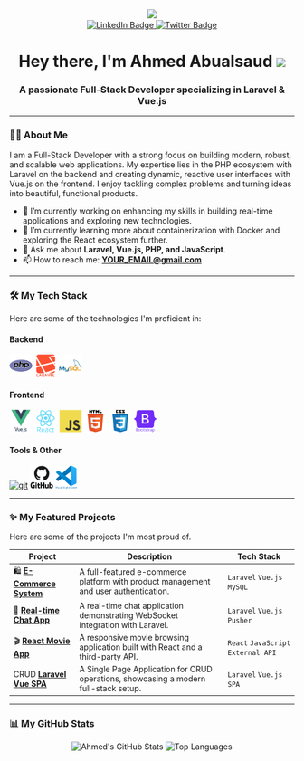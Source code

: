 <div id="header" align="center">
  <img src="https://media.giphy.com/media/M9gbBd9nbDrOTu1Mqx/giphy.gif" width="100"/>
</div>

<div id="badges" align="center">
  <a href="YOUR_LINKEDIN_URL">
    <img src="https://img.shields.io/badge/LinkedIn-blue?style=for-the-badge&logo=linkedin&logoColor=white" alt="LinkedIn Badge"/>
  </a>
  <a href="YOUR_TWITTER_URL">
    <img src="https://img.shields.io/badge/Twitter-blue?style=for-the-badge&logo=twitter&logoColor=white" alt="Twitter Badge"/>
  </a>
</div>

<h1 align="center">
  Hey there, I'm Ahmed Abualsaud
  <img src="https://media.giphy.com/media/hvRJCLFzcasrR4ia7z/giphy.gif" width="30px"/>
</h1>

<h3 align="center">A passionate Full-Stack Developer specializing in Laravel & Vue.js</h3>

---

### 👨‍💻 About Me

I am a Full-Stack Developer with a strong focus on building modern, robust, and scalable web applications. My expertise lies in the PHP ecosystem with Laravel on the backend and creating dynamic, reactive user interfaces with Vue.js on the frontend. I enjoy tackling complex problems and turning ideas into beautiful, functional products.

- 🔭 I’m currently working on enhancing my skills in building real-time applications and exploring new technologies.
- 🌱 I’m currently learning more about containerization with Docker and exploring the React ecosystem further.
- 💬 Ask me about **Laravel, Vue.js, PHP, and JavaScript**.
- 📫 How to reach me: **[YOUR_EMAIL@gmail.com](mailto:YOUR_EMAIL@gmail.com)**

---

### 🛠️ My Tech Stack

Here are some of the technologies I'm proficient in:

#### Backend
<p align="left">
  <a href="https://www.php.net/" target="_blank" rel="noreferrer"><img src="https://raw.githubusercontent.com/devicons/devicon/master/icons/php/php-original.svg" alt="php" width="40" height="40"/></a>
  <a href="https://laravel.com/" target="_blank" rel="noreferrer"><img src="https://raw.githubusercontent.com/devicons/devicon/master/icons/laravel/laravel-plain-wordmark.svg" alt="laravel" width="40" height="40"/></a>
  <a href="https://www.mysql.com/" target="_blank" rel="noreferrer"><img src="https://raw.githubusercontent.com/devicons/devicon/master/icons/mysql/mysql-original-wordmark.svg" alt="mysql" width="40" height="40"/></a>
</p>

#### Frontend
<p align="left">
  <a href="https://vuejs.org/" target="_blank" rel="noreferrer"><img src="https://raw.githubusercontent.com/devicons/devicon/master/icons/vuejs/vuejs-original-wordmark.svg" alt="vuejs" width="40" height="40"/></a>
  <a href="https://reactjs.org/" target="_blank" rel="noreferrer"><img src="https://raw.githubusercontent.com/devicons/devicon/master/icons/react/react-original-wordmark.svg" alt="react" width="40" height="40"/></a>
  <a href="https://developer.mozilla.org/en-US/docs/Web/JavaScript" target="_blank" rel="noreferrer"><img src="https://raw.githubusercontent.com/devicons/devicon/master/icons/javascript/javascript-original.svg" alt="javascript" width="40" height="40"/></a>
  <a href="https://www.w3.org/html/" target="_blank" rel="noreferrer"><img src="https://raw.githubusercontent.com/devicons/devicon/master/icons/html5/html5-original-wordmark.svg" alt="html5" width="40" height="40"/></a>
  <a href="https://www.w3.org/css/" target="_blank" rel="noreferrer"><img src="https://raw.githubusercontent.com/devicons/devicon/master/icons/css3/css3-original-wordmark.svg" alt="css3" width="40" height="40"/></a>
  <a href="https://getbootstrap.com" target="_blank" rel="noreferrer"><img src="https://raw.githubusercontent.com/devicons/devicon/master/icons/bootstrap/bootstrap-plain-wordmark.svg" alt="bootstrap" width="40" height="40"/></a>
</p>

#### Tools & Other
<p align="left">
  <a href="https://git-scm.com/" target="_blank" rel="noreferrer"><img src="https://www.vectorlogo.zone/logos/git-scm/git-scm-icon.svg" alt="git" width="40" height="40"/></a>
  <a href="https://github.com/" target="_blank" rel="noreferrer"><img src="https://raw.githubusercontent.com/devicons/devicon/master/icons/github/github-original-wordmark.svg" alt="github" width="40" height="40"/></a>
  <a href="https://code.visualstudio.com/" target="_blank" rel="noreferrer"><img src="https://raw.githubusercontent.com/devicons/devicon/master/icons/vscode/vscode-original-wordmark.svg" alt="vscode" width="40" height="40"/></a>
</p>

---

### ✨ My Featured Projects

Here are some of the projects I'm most proud of.

| Project                                                      | Description                                                                 | Tech Stack                               |
| ------------------------------------------------------------ | --------------------------------------------------------------------------- | ---------------------------------------- |
| 🛍️ **[E-Commerce System](https://github.com/ahmed-abualsaud/e-commerce-laravel-vue)** | A full-featured e-commerce platform with product management and user authentication. | `Laravel` `Vue.js` `MySQL`               |
| 💬 **[Real-time Chat App](https://github.com/ahmed-abualsaud/real-time-chat-app-laravel-vue)** | A real-time chat application demonstrating WebSocket integration with Laravel. | `Laravel` `Vue.js` `Pusher`              |
| 🎬 **[React Movie App](https://github.com/ahmed-abualsaud/react-movie-app)** | A responsive movie browsing application built with React and a third-party API. | `React` `JavaScript` `External API`      |
|  CRUD **[Laravel Vue SPA](https://github.com/ahmed-abualsaud/laravel-vue-crud-spa)** | A Single Page Application for CRUD operations, showcasing a modern full-stack setup. | `Laravel` `Vue.js` `SPA`                 |

---

### 📊 My GitHub Stats

<p align="center">
  <img src="https://github-readme-stats.vercel.app/api?username=ahmed-abualsaud&show_icons=true&theme=vision-friendly-dark&hide_border=true&count_private=true" alt="Ahmed's GitHub Stats" />
  <img src="https://github-readme-stats.vercel.app/api/top-langs/?username=ahmed-abualsaud&layout=compact&theme=vision-friendly-dark&hide_border=true" alt="Top Languages" />
</p>
